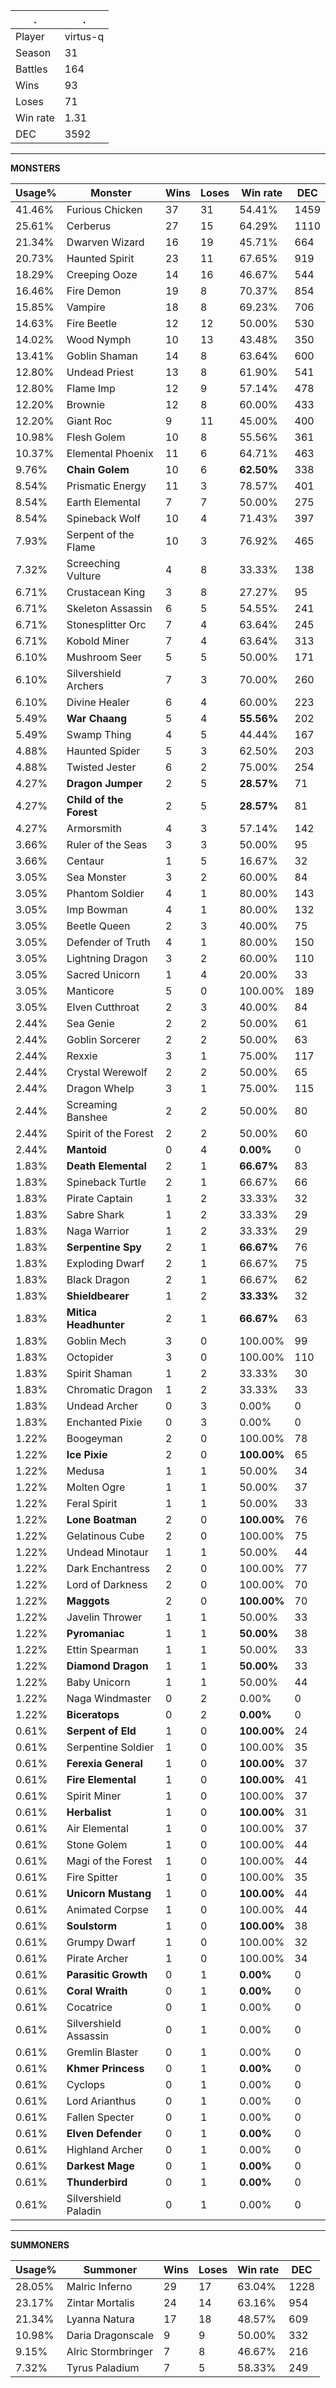 .|.
|-|-
Player|virtus-q
Season|31
Battles|164
Wins|93
Loses|71
Win rate|1.31
DEC|3592

---
**MONSTERS**

Usage%|Monster|Wins|Loses|Win rate|DEC|
-|-|-|-|-|-|
41.46%|Furious Chicken|37|31|54.41%|1459|
25.61%|Cerberus|27|15|64.29%|1110|
21.34%|Dwarven Wizard|16|19|45.71%|664|
20.73%|Haunted Spirit|23|11|67.65%|919|
18.29%|Creeping Ooze|14|16|46.67%|544|
16.46%|Fire Demon|19|8|70.37%|854|
15.85%|Vampire|18|8|69.23%|706|
14.63%|Fire Beetle|12|12|50.00%|530|
14.02%|Wood Nymph|10|13|43.48%|350|
13.41%|Goblin Shaman|14|8|63.64%|600|
12.80%|Undead Priest|13|8|61.90%|541|
12.80%|Flame Imp|12|9|57.14%|478|
12.20%|Brownie|12|8|60.00%|433|
12.20%|Giant Roc|9|11|45.00%|400|
10.98%|Flesh Golem|10|8|55.56%|361|
10.37%|Elemental Phoenix|11|6|64.71%|463|
9.76%|**Chain Golem**|10|6|**62.50%**|338|
8.54%|Prismatic Energy|11|3|78.57%|401|
8.54%|Earth Elemental|7|7|50.00%|275|
8.54%|Spineback Wolf|10|4|71.43%|397|
7.93%|Serpent of the Flame|10|3|76.92%|465|
7.32%|Screeching Vulture|4|8|33.33%|138|
6.71%|Crustacean King|3|8|27.27%|95|
6.71%|Skeleton Assassin|6|5|54.55%|241|
6.71%|Stonesplitter Orc|7|4|63.64%|245|
6.71%|Kobold Miner|7|4|63.64%|313|
6.10%|Mushroom Seer|5|5|50.00%|171|
6.10%|Silvershield Archers|7|3|70.00%|260|
6.10%|Divine Healer|6|4|60.00%|223|
5.49%|**War Chaang**|5|4|**55.56%**|202|
5.49%|Swamp Thing|4|5|44.44%|167|
4.88%|Haunted Spider|5|3|62.50%|203|
4.88%|Twisted Jester|6|2|75.00%|254|
4.27%|**Dragon Jumper**|2|5|**28.57%**|71|
4.27%|**Child of the Forest**|2|5|**28.57%**|81|
4.27%|Armorsmith|4|3|57.14%|142|
3.66%|Ruler of the Seas|3|3|50.00%|95|
3.66%|Centaur|1|5|16.67%|32|
3.05%|Sea Monster|3|2|60.00%|84|
3.05%|Phantom Soldier|4|1|80.00%|143|
3.05%|Imp Bowman|4|1|80.00%|132|
3.05%|Beetle Queen|2|3|40.00%|75|
3.05%|Defender of Truth|4|1|80.00%|150|
3.05%|Lightning Dragon|3|2|60.00%|110|
3.05%|Sacred Unicorn|1|4|20.00%|33|
3.05%|Manticore|5|0|100.00%|189|
3.05%|Elven Cutthroat|2|3|40.00%|84|
2.44%|Sea Genie|2|2|50.00%|61|
2.44%|Goblin Sorcerer|2|2|50.00%|63|
2.44%|Rexxie|3|1|75.00%|117|
2.44%|Crystal Werewolf|2|2|50.00%|65|
2.44%|Dragon Whelp|3|1|75.00%|115|
2.44%|Screaming Banshee|2|2|50.00%|80|
2.44%|Spirit of the Forest|2|2|50.00%|60|
2.44%|**Mantoid**|0|4|**0.00%**|0|
1.83%|**Death Elemental**|2|1|**66.67%**|83|
1.83%|Spineback Turtle|2|1|66.67%|66|
1.83%|Pirate Captain|1|2|33.33%|32|
1.83%|Sabre Shark|1|2|33.33%|29|
1.83%|Naga Warrior|1|2|33.33%|29|
1.83%|**Serpentine Spy**|2|1|**66.67%**|76|
1.83%|Exploding Dwarf|2|1|66.67%|75|
1.83%|Black Dragon|2|1|66.67%|62|
1.83%|**Shieldbearer**|1|2|**33.33%**|32|
1.83%|**Mitica Headhunter**|2|1|**66.67%**|63|
1.83%|Goblin Mech|3|0|100.00%|99|
1.83%|Octopider|3|0|100.00%|110|
1.83%|Spirit Shaman|1|2|33.33%|30|
1.83%|Chromatic Dragon|1|2|33.33%|33|
1.83%|Undead Archer|0|3|0.00%|0|
1.83%|Enchanted Pixie|0|3|0.00%|0|
1.22%|Boogeyman|2|0|100.00%|78|
1.22%|**Ice Pixie**|2|0|**100.00%**|65|
1.22%|Medusa|1|1|50.00%|34|
1.22%|Molten Ogre|1|1|50.00%|37|
1.22%|Feral Spirit|1|1|50.00%|33|
1.22%|**Lone Boatman**|2|0|**100.00%**|76|
1.22%|Gelatinous Cube|2|0|100.00%|75|
1.22%|Undead Minotaur|1|1|50.00%|44|
1.22%|Dark Enchantress|2|0|100.00%|77|
1.22%|Lord of Darkness|2|0|100.00%|70|
1.22%|**Maggots**|2|0|**100.00%**|70|
1.22%|Javelin Thrower|1|1|50.00%|33|
1.22%|**Pyromaniac**|1|1|**50.00%**|38|
1.22%|Ettin Spearman|1|1|50.00%|33|
1.22%|**Diamond Dragon**|1|1|**50.00%**|33|
1.22%|Baby Unicorn|1|1|50.00%|44|
1.22%|Naga Windmaster|0|2|0.00%|0|
1.22%|**Biceratops**|0|2|**0.00%**|0|
0.61%|**Serpent of Eld**|1|0|**100.00%**|24|
0.61%|Serpentine Soldier|1|0|100.00%|35|
0.61%|**Ferexia General**|1|0|**100.00%**|37|
0.61%|**Fire Elemental**|1|0|**100.00%**|41|
0.61%|Spirit Miner|1|0|100.00%|37|
0.61%|**Herbalist**|1|0|**100.00%**|31|
0.61%|Air Elemental|1|0|100.00%|37|
0.61%|Stone Golem|1|0|100.00%|44|
0.61%|Magi of the Forest|1|0|100.00%|44|
0.61%|Fire Spitter|1|0|100.00%|35|
0.61%|**Unicorn Mustang**|1|0|**100.00%**|44|
0.61%|Animated Corpse|1|0|100.00%|44|
0.61%|**Soulstorm**|1|0|**100.00%**|38|
0.61%|Grumpy Dwarf|1|0|100.00%|32|
0.61%|Pirate Archer|1|0|100.00%|34|
0.61%|**Parasitic Growth**|0|1|**0.00%**|0|
0.61%|**Coral Wraith**|0|1|**0.00%**|0|
0.61%|Cocatrice|0|1|0.00%|0|
0.61%|Silvershield Assassin|0|1|0.00%|0|
0.61%|Gremlin Blaster|0|1|0.00%|0|
0.61%|**Khmer Princess**|0|1|**0.00%**|0|
0.61%|Cyclops|0|1|0.00%|0|
0.61%|Lord Arianthus|0|1|0.00%|0|
0.61%|Fallen Specter|0|1|0.00%|0|
0.61%|**Elven Defender**|0|1|**0.00%**|0|
0.61%|Highland Archer|0|1|0.00%|0|
0.61%|**Darkest Mage**|0|1|**0.00%**|0|
0.61%|**Thunderbird**|0|1|**0.00%**|0|
0.61%|Silvershield Paladin|0|1|0.00%|0|

---
**SUMMONERS**

Usage%|Summoner|Wins|Loses|Win rate|DEC|
-|-|-|-|-|-|
28.05%|Malric Inferno|29|17|63.04%|1228|
23.17%|Zintar Mortalis|24|14|63.16%|954|
21.34%|Lyanna Natura|17|18|48.57%|609|
10.98%|Daria Dragonscale|9|9|50.00%|332|
9.15%|Alric Stormbringer|7|8|46.67%|216|
7.32%|Tyrus Paladium|7|5|58.33%|249|
